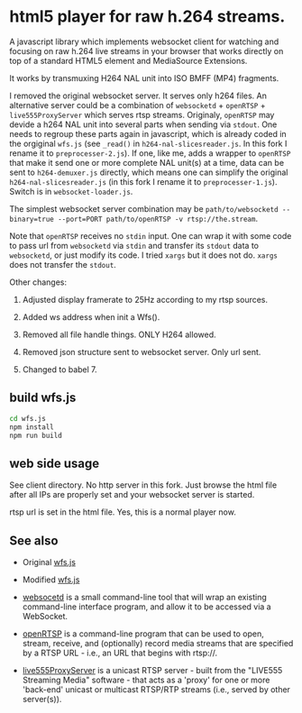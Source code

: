 html5 player for raw h.264 streams. 
================
 
 A javascript library which implements websocket client for watching and focusing on raw h.264 live streams in your browser that works directly on top of a standard HTML5 element and MediaSource Extensions. 
 
 It works by transmuxing H264 NAL unit into ISO BMFF (MP4) fragments.

 I removed the original websocket server. It serves only h264 files. An alternative server could be a combination of `websocketd` + `openRTSP` + `live555ProxyServer` which serves rtsp streams. Originaly, `openRTSP` may devide a h264 NAL unit into several parts when sending via `stdout`. One needs to regroup these parts again in javascript, which is already coded in the orgiginal `wfs.js` (see `_read()` in `h264-nal-slicesreader.js`. In this fork I rename it to `preprocesser-2.js`). If one, like me, adds a wrapper to `openRTSP` that make it send one or more complete NAL unit(s) at a time, data can be sent to `h264-demuxer.js` directly, which means one can simplify the original `h264-nal-slicesreader.js` (in this fork I rename it to `preprocesser-1.js`). Switch is in `websocket-loader.js`.

 The simplest websocket server combination may be `path/to/websocketd --binary=true --port=PORT path/to/openRTSP -v rtsp://the.stream`.

 Note that `openRTSP` receives no `stdin` input. One can wrap it with some code to pass url from `websocketd` via `stdin` and transfer its `stdout` data to `websocketd`, or just modify its code. I tried `xargs` but it does not do. `xargs` does not transfer the `stdout`.

 Other changes:
 
 1. Adjusted display framerate to 25Hz according to my rtsp sources.

 2. Added ws address when init a Wfs().

 3. Removed all file handle things. ONLY H264 allowed.

 4. Removed json structure sent to websocket server. Only url sent.
 
 5. Changed to babel 7.

## build wfs.js

```sh
cd wfs.js
npm install
npm run build
```

## web side usage

See client directory. No http server in this fork. Just browse the html file after all IPs are properly set and your websocket server is started.

rtsp url is set in the html file. Yes, this is a normal player now.
 
##  See also

* Original [wfs.js](https://github.com/ChihChengYang/wfs.js)

* Modified [wfs.js](https://github.com/MarkRepo/wfs.js)

* [websocetd](https://github.com/joewalnes/websocketd) is a small command-line tool that will wrap an existing command-line interface program, and allow it to be accessed via a WebSocket.

* [openRTSP](http://www.live555.com/openRTSP/) is a command-line program that can be used to open, stream, receive, and (optionally) record media streams that are specified by a RTSP URL - i.e., an URL that begins with rtsp://.

* [live555ProxyServer](http://www.live555.com/proxyServer/) is a unicast RTSP server - built from the "LIVE555 Streaming Media" software - that acts as a 'proxy' for one or more 'back-end' unicast or multicast RTSP/RTP streams (i.e., served by other server(s)). 
